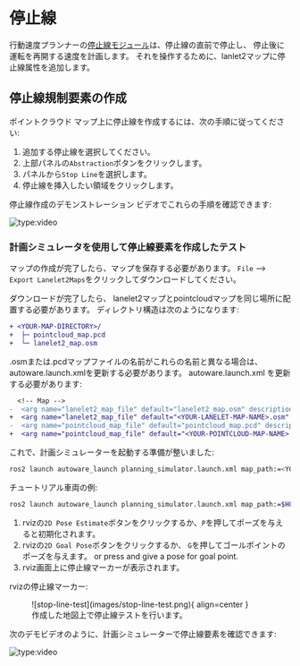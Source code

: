 # 停止線

行動速度プランナーの[停止線モジュール](https://autowarefoundation.github.io/autoware.universe/main/planning/behavior_velocity_stop_line_module/)は、停止線の直前で停止し、
停止後に運転を再開する速度を計画します。
それを操作するために、lanlet2マップに停止線属性を追加します。

## 停止線規制要素の作成

ポイントクラウド マップ上に停止線を作成するには、次の手順に従ってください:

1. 追加する停止線を選択してください。
2. 上部パネルの`Abstraction`ボタンをクリックします。
3. パネルから`Stop Line`を選択します。
4. 停止線を挿入したい領域をクリックします。

停止線作成のデモンストレーション ビデオでこれらの手順を確認できます:

![type:video](https://youtube.com/embed/cgTSA50Yfyo)

### 計画シミュレータを使用して停止線要素を作成したテスト

マップの作成が完了したら、マップを保存する必要があります。
`File` --> `Export Lanelet2Maps`をクリックしてダウンロードしてください。

ダウンロードが完了したら、
lanelet2マップとpointcloudマップを同じ場所に配置する必要があります。
ディレクトリ構造は次のようになります:

```diff
+ <YOUR-MAP-DIRECTORY>/
+  ├─ pointcloud_map.pcd
+  └─ lanelet2_map.osm
```

.osmまたは.pcdマップファイルの名前がこれらの名前と異なる場合は、autoware.launch.xmlを更新する必要があります。
autoware.launch.xml を更新する必要があります:

```diff
  <!-- Map -->
-  <arg name="lanelet2_map_file" default="lanelet2_map.osm" description="lanelet2 map file name"/>
+  <arg name="lanelet2_map_file" default="<YOUR-LANELET-MAP-NAME>.osm" description="lanelet2 map file name"/>
-  <arg name="pointcloud_map_file" default="pointcloud_map.pcd" description="pointcloud map file name"/>
+  <arg name="pointcloud_map_file" default="<YOUR-POINTCLOUD-MAP-NAME>.pcd" description="pointcloud map file name"/>
```

これで、計画シミュレーターを起動する準備が整いました:

```bash
ros2 launch autoware_launch planning_simulator.launch.xml map_path:=<YOUR-MAP-FOLDER-DIR> vehicle_model:=<YOUR-VEHICLE-MODEL> sensor_model:=<YOUR-SENSOR-KIT>
```

チュートリアル車両の例:

```bash
ros2 launch autoware_launch planning_simulator.launch.xml map_path:=$HOME/Files/autoware_map/tutorial_map/ vehicle_model:=tutorial_vehicle sensor_model:=tutorial_vehicle_sensor_kit vehicle_id:=tutorial_vehicle
```

1. rvizの`2D Pose Estimate`ボタンをクリックするか、`P`を押してポーズを与えると初期化されます。
2. rvizの`2D Goal Pose`ボタンをクリックするか、 `G`を押してゴールポイントのポーズを与えます。 or press  and give a pose for goal point.
3. rviz画面上に停止線マーカーが表示されます。

rvizの停止線マーカー:

<figure markdown>
  ![stop-line-test](images/stop-line-test.png){ align=center }
  <figcaption>
    作成した地図上で停止線テストを行います。
  </figcaption>
</figure>

次のデモビデオのように、計画シミュレーターで停止線要素を確認できます:

![type:video](https://youtube.com/embed/cAQ_ulo7LHo)
